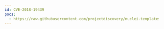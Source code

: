 ```yaml
---
id: CVE-2018-19439
pocs:
  - https://raw.githubusercontent.com/projectdiscovery/nuclei-templates/master/cves/CVE-2018-19439.yaml
---
```

